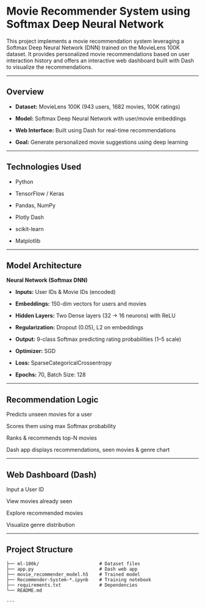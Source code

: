 # Movie Recommender System using Softmax Deep Neural Network
This project implements a movie recommendation system leveraging a Softmax Deep Neural Network (DNN) trained on the MovieLens 100K dataset. It provides personalized movie recommendations based on user interaction history and offers an interactive web dashboard built with Dash to visualize the recommendations.

---

## Overview
- **Dataset:** MovieLens 100K (943 users, 1682 movies, 100K ratings)

- **Model:** Softmax Deep Neural Network with user/movie embeddings

- **Web Interface:** Built using Dash for real-time recommendations

- **Goal:** Generate personalized movie suggestions using deep learning

---

## Technologies Used
- Python 

- TensorFlow / Keras

- Pandas, NumPy

- Plotly Dash 

- scikit-learn

- Matplotlib

---

## Model Architecture
**Neural Network (Softmax DNN)**
- **Inputs:** User IDs & Movie IDs (encoded)

- **Embeddings:** 150-dim vectors for users and movies

- **Hidden Layers:** Two Dense layers (32 → 16 neurons) with ReLU

- **Regularization:** Dropout (0.05), L2 on embeddings

- **Output:** 9-class Softmax predicting rating probabilities (1–5 scale)

- **Optimizer:** SGD

- **Loss:** SparseCategoricalCrossentropy

- **Epochs:** 70, Batch Size: 128

---

## Recommendation Logic
Predicts unseen movies for a user

Scores them using max Softmax probability

Ranks & recommends top-N movies

Dash app displays recommendations, seen movies & genre chart

---

## Web Dashboard (Dash)
Input a User ID

View movies already seen

Explore recommended movies

Visualize genre distribution

---

## Project Structure

```text
├── ml-100k/                      # Dataset files  
├── app.py                        # Dash web app  
├── movie_recommender_model.h5    # Trained model  
├── Recommender-System-*.ipynb    # Training notebook  
├── requirements.txt              # Dependencies  
└── README.md

---
